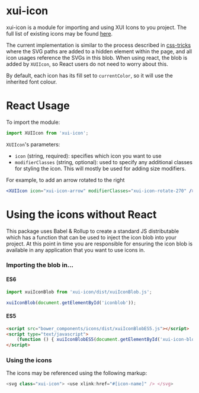 xui-icon
========

xui-icon is a module for importing and using XUI Icons to you project. The full list of existing icons may be found [here](https://github.dev.xero.com/pages/UXE/xui-icon/).

The current implementation is similar to the process described in [css-tricks](https://css-tricks.com/svg-symbol-good-choice-icons/) where the SVG paths are added to a hidden element within the page, and all icon usages reference the SVGs in this blob. When using react, the blob is added by `XUIIcon`, so React users do not need to worry about this.

By default, each icon has its fill set to `currentColor`, so it will use the inherited font colour.

React Usage
===========
To import the module:
```js
import XUIIcon from 'xui-icon';
```

`XUIIcon`'s parameters:
 - `icon` (string, required): specifies which icon you want to use
 - `modifierClasses` (string, optional): used to specify any additional classes for styling the icon. This will mostly be used for adding size modifiers. 

For example, to add an arrow rotated to the right
```jsx
<XUIIcon icon="xui-icon-arrow" modifierClasses="xui-icon-rotate-270" />
```
Using the icons without React
=============================
This package uses Babel & Rollup to create a standard JS distributable which has a function that can be used to inject the icon blob into your project. At this point in time you are responsible for ensuring the icon blob is available in any application that you want to use icons in.
### Importing the blob in...
#### ES6
 ```js
import xuiIconBlob from 'xui-icon/dist/xuiIconBlob.js';

xuiIconBlob(document.getElementById('iconblob'));
```
#### ES5
```html
<script src="bower_components/icons/dist/xuiIconBlobES5.js"></script>
<script type="text/javascript">
	(function () { xuiIconBlobES5(document.getElementById('xui-icon-blob-holder')); })();
</script>
```
### Using the icons
The icons may be referenced using the following markup:
 ```js
 <svg class="xui-icon"> <use xlink:href="#[icon-name]" /> </svg>
 ```
